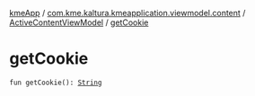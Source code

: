 [kmeApp](../../index.md) / [com.kme.kaltura.kmeapplication.viewmodel.content](../index.md) / [ActiveContentViewModel](index.md) / [getCookie](./get-cookie.md)

# getCookie

`fun getCookie(): `[`String`](https://kotlinlang.org/api/latest/jvm/stdlib/kotlin/-string/index.html)